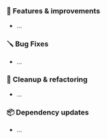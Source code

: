 ### 🚀 Features & improvements

- ...


### 🪛 Bug Fixes

- ...

### 🧽 Cleanup & refactoring

- ...

### 📦 Dependency updates

- ...